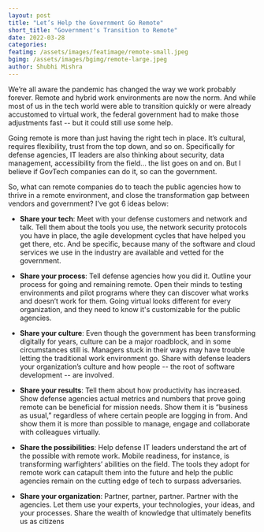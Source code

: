 ```yaml
---
layout: post
title: "Let’s Help the Government Go Remote"
short_title: "Government's Transition to Remote"
date: 2022-03-28
categories: 
featimg: /assets/images/featimage/remote-small.jpeg
bgimg: /assets/images/bgimg/remote-large.jpeg
author: Shubhi Mishra
---
```


We’re all aware the pandemic has changed the way we work probably forever. Remote and hybrid work environments are now the norm. And while most of us in the tech world were able to transition quickly or were already accustomed to virtual work, the federal government had to make those adjustments fast -- but it could still use some help. 
 
Going remote is more than just having the right tech in place. It’s cultural, requires flexibility, trust from the top down, and so on. Specifically for defense agencies, IT leaders are also thinking about security, data management, accessibility from the field... the list goes on and on. But I believe if GovTech companies can do it, so can the government. 
 
So, what can remote companies do to teach the public agencies how to thrive in a remote environment, and close the transformation gap between vendors and government? I’ve got 6 ideas below:
 
* **Share your tech**: Meet with your defense customers and network and talk. Tell them about the tools you use, the network security protocols you have in place, the agile development cycles that have helped you get there, etc. And be specific, because many of the software and cloud services we use in the industry are available and vetted for the government. 


* **Share your process**: Tell defense agencies how you did it. Outline your process for going and remaining remote. Open their minds to testing environments and pilot programs where they can discover what works and doesn’t work for them. Going virtual looks different for every organization, and they need to know it's customizable for the public agencies.  


* **Share your culture**: Even though the government has been transforming digitally for years, culture can be a major roadblock, and in some circumstances still is. Managers stuck in their ways may have trouble letting the traditional work environment go. Share with defense leaders your organization’s culture and how people -- the root of software development -- are involved.  


* **Share your results**: Tell them about how productivity has increased. Show defense agencies actual metrics and numbers that prove going remote can be beneficial for mission needs. Show them it is “business as usual,” regardless of where certain people are logging in from. And show them it is more than possible to manage, engage and collaborate with colleagues virtually. 


* **Share the possibilities**: Help defense IT leaders understand the art of the possible with remote work. Mobile readiness, for instance, is transforming warfighters’ abilities on the field. The tools they adopt for remote work can catapult them into the future and help the public agencies remain on the cutting edge of tech to surpass adversaries. 


* **Share your organization**: Partner, partner, partner. Partner with the agencies. Let them use your experts, your technologies, your ideas, and your processes. Share the wealth of knowledge that ultimately benefits us as citizens
